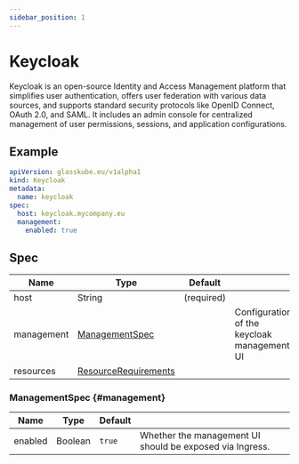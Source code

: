 ```yaml
---
sidebar_position: 1
---
```


# Keycloak

Keycloak is an open-source Identity and Access Management platform that simplifies user authentication, offers user federation with various data sources,
and supports standard security protocols like OpenID Connect, OAuth 2.0, and SAML. 
It includes an admin console for centralized management of user permissions, sessions, and application configurations.

## Example

```yaml title=glitchtip.yaml
apiVersion: glasskube.eu/v1alpha1
kind: Keycloak
metadata:
  name: keycloak
spec:
  host: keycloak.mycompany.eu
  management:
    enabled: true
```

## Spec

| Name       | Type                                                                                                   | Default    |                                             | 
|------------|--------------------------------------------------------------------------------------------------------|------------|---------------------------------------------|
| host       | String                                                                                                 | (required) |                                             |
| management | [ManagementSpec](#management)                                                                          |            | Configuration of the keycloak management UI |
| resources  | [ResourceRequirements](https://kubernetes.io/docs/concepts/configuration/manage-resources-containers/) |            |                                             |

### ManagementSpec {#management}

| Name    | Type    | Default |                                                          |
|---------|---------|---------|----------------------------------------------------------|
| enabled | Boolean | `true`  | Whether the management UI should be exposed via Ingress. |
